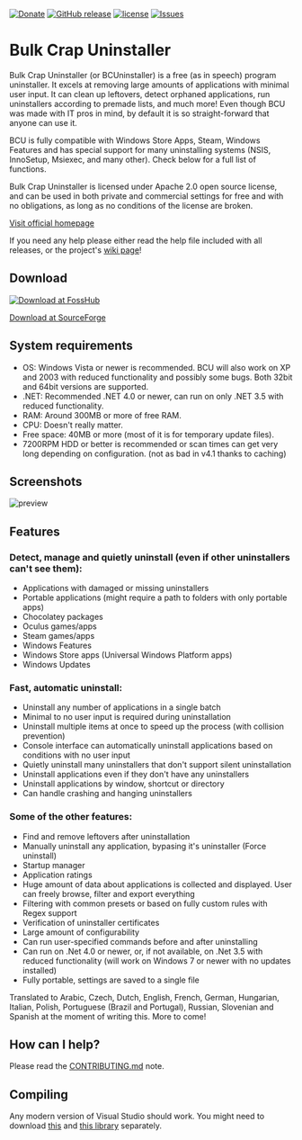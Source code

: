 [![Donate](https://img.shields.io/badge/donate-paypal%20%2F%20bitcoin-brightgreen.svg)](http://klocmansoftware.weebly.com/donate.html)
[![GitHub release](https://img.shields.io/github/release/klocman/Bulk-Crap-Uninstaller.svg)](https://github.com/Klocman/Bulk-Crap-Uninstaller/releases)
[![license](https://img.shields.io/github/license/klocman/Bulk-Crap-Uninstaller.svg)](https://github.com/Klocman/Bulk-Crap-Uninstaller/blob/master/Licence.txt)
[![Issues](https://img.shields.io/github/issues/klocman/Bulk-Crap-Uninstaller.svg)](https://github.com/Klocman/Bulk-Crap-Uninstaller/issues)

# Bulk Crap Uninstaller
Bulk Crap Uninstaller (or BCUninstaller) is a free (as in speech) program uninstaller. It excels at removing large amounts of applications with minimal user input. It can clean up leftovers, detect orphaned applications, run uninstallers according to premade lists, and much more! Even though BCU was made with IT pros in mind, by default it is so straight-forward that anyone can use it.

BCU is fully compatible with Windows Store Apps, Steam, Windows Features and has special support for many uninstalling systems (NSIS, InnoSetup, Msiexec, and many other). Check below for a full list of functions.

Bulk Crap Uninstaller is licensed under Apache 2.0 open source license, and can be used in both private and commercial settings for free and with no obligations, as long as no conditions of the license are broken.

[Visit official homepage](http://klocmansoftware.weebly.com/)

If you need any help please either read the help file included with all releases, or the project's [wiki page](https://github.com/Klocman/Bulk-Crap-Uninstaller/wiki)!

## Download
[![Download at FossHub](https://cloud.githubusercontent.com/assets/14913904/25586209/a84a224e-2e9e-11e7-9332-5f913a9d7cd8.png)](https://www.fosshub.com/Bulk-Crap-Uninstaller.html)

[Download at SourceForge](https://sourceforge.net/p/bulk-crap-uninstaller/)

## System requirements
* OS: Windows Vista or newer is recommended. BCU will also work on XP and 2003 with reduced functionality and possibly some bugs. Both 32bit and 64bit versions are supported.
* .NET: Recommended .NET 4.0 or newer, can run on only .NET 3.5 with reduced functionality.
* RAM: Around 300MB or more of free RAM.
* CPU: Doesn't really matter.
* Free space: 40MB or more (most of it is for temporary update files).
* 7200RPM HDD or better is recommended or scan times can get very long depending on configuration. (not as bad in v4.1 thanks to caching)

## Screenshots
![preview](https://user-images.githubusercontent.com/14913904/34364884-93bcf34e-ea8a-11e7-9aa2-bb229631498a.png)

## Features
### Detect, manage and quietly uninstall (even if other uninstallers can't see them):
* Applications with damaged or missing uninstallers
* Portable applications (might require a path to folders with only portable apps)
* Chocolatey packages
* Oculus games/apps
* Steam games/apps
* Windows Features
* Windows Store apps (Universal Windows Platform apps)
* Windows Updates
### Fast, automatic uninstall:
* Uninstall any number of applications in a single batch
* Minimal to no user input is required during uninstallation
* Uninstall multiple items at once to speed up the process (with collision prevention)
* Console interface can automatically uninstall applications based on conditions with no user input
* Quietly uninstall many uninstallers that don't support silent uninstallation
* Uninstall applications even if they don't have any uninstallers
* Uninstall applications by window, shortcut or directory
* Can handle crashing and hanging uninstallers
### Some of the other features:
* Find and remove leftovers after uninstallation
* Manually uninstall any application, bypasing it's uninstaller (Force uninstall)
* Startup manager
* Application ratings
* Huge amount of data about applications is collected and displayed. User can freely browse, filter and export everything
* Filtering with common presets or based on fully custom rules with Regex support
* Verification of uninstaller certificates
* Large amount of configurability
* Can run user-specified commands before and after uninstalling
* Can run on .Net 4.0 or newer, or, if not available, on .Net 3.5 with reduced functionality (will work on Windows 7 or newer with no updates installed)
* Fully portable, settings are saved to a single file

Translated to Arabic, Czech, Dutch, English, French, German, Hungarian, Italian, Polish, Portuguese (Brazil and Portugal), Russian, Slovenian and Spanish at the moment of writing this. More to come!

## How can I help?
Please read the [CONTRIBUTING.md](CONTRIBUTING.md) note.

## Compiling
Any modern version of Visual Studio should work. You might need to download [this](https://github.com/Klocman/UpdateSystem) and [this library](https://sourceforge.net/p/kloctoolslibrary/) separately.
